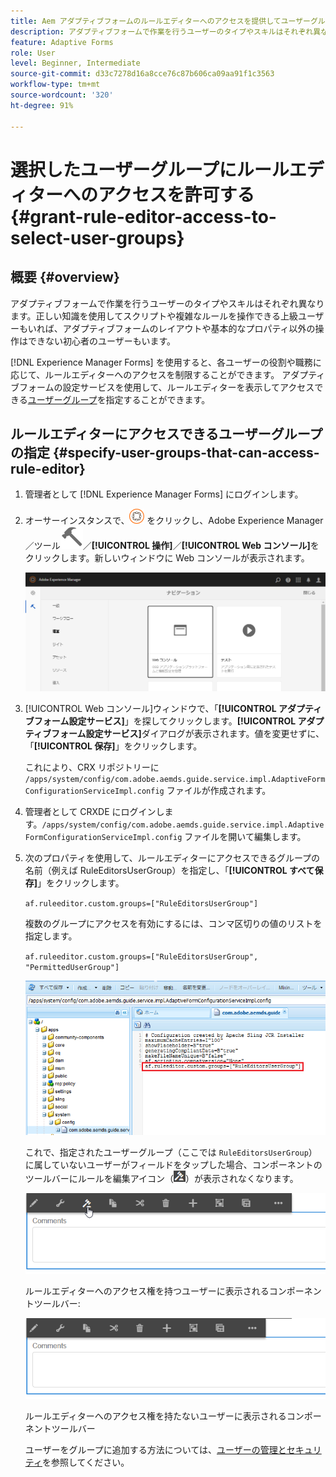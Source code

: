 ```yaml
---
title: Aem アダプティブフォームのルールエディターへのアクセスを提供してユーザーグループを選択する方法
description: アダプティブフォームで作業を行うユーザーのタイプやスキルはそれぞれ異なります。各ユーザーの役割や職務に応じて、ルールエディターへのアクセスを制限する方法を説明します。
feature: Adaptive Forms
role: User
level: Beginner, Intermediate
source-git-commit: d33c7278d16a8cce76c87b606ca09aa91f1c3563
workflow-type: tm+mt
source-wordcount: '320'
ht-degree: 91%

---
```



# 選択したユーザーグループにルールエディターへのアクセスを許可する {#grant-rule-editor-access-to-select-user-groups}

## 概要 {#overview}

アダプティブフォームで作業を行うユーザーのタイプやスキルはそれぞれ異なります。正しい知識を使用してスクリプトや複雑なルールを操作できる上級ユーザーもいれば、アダプティブフォームのレイアウトや基本的なプロパティ以外の操作はできない初心者のユーザーもいます。

[!DNL Experience Manager Forms] を使用すると、各ユーザーの役割や職務に応じて、ルールエディターへのアクセスを制限することができます。 アダプティブフォームの設定サービスを使用して、ルールエディターを表示してアクセスできる[ユーザーグループ](forms-groups-privileges-tasks.md)を指定することができます。

## ルールエディターにアクセスできるユーザーグループの指定 {#specify-user-groups-that-can-access-rule-editor}

1. 管理者として [!DNL Experience Manager Forms] にログインします。
1. オーサーインスタンスで、![Adobe Experience Manager](assets/adobeexperiencemanager.png) をクリックし、Adobe Experience Manager／ツール![ハンマー](assets/hammer-icon.svg)／**[!UICONTROL 操作]**／**[!UICONTROL Web コンソール]**&#x200B;をクリックします。新しいウィンドウに Web コンソールが表示されます。

   ![1-2](assets/1-2.png)

1. [!UICONTROL Web コンソール]ウィンドウで、「**[!UICONTROL アダプティブフォーム設定サービス]**」を探してクリックします。**[!UICONTROL アダプティブフォーム設定サービス]**&#x200B;ダイアログが表示されます。値を変更せずに、「**[!UICONTROL 保存]**」をクリックします。

   これにより、CRX リポジトリーに `/apps/system/config/com.adobe.aemds.guide.service.impl.AdaptiveFormConfigurationServiceImpl.config` ファイルが作成されます。

1. 管理者として CRXDE にログインします。`/apps/system/config/com.adobe.aemds.guide.service.impl.AdaptiveFormConfigurationServiceImpl.config` ファイルを開いて編集します。
1. 次のプロパティを使用して、ルールエディターにアクセスできるグループの名前（例えば RuleEditorsUserGroup）を指定し、「**[!UICONTROL すべて保存]**」をクリックします。

   `af.ruleeditor.custom.groups=["RuleEditorsUserGroup"]`

   複数のグループにアクセスを有効にするには、コンマ区切りの値のリストを指定します。

   `af.ruleeditor.custom.groups=["RuleEditorsUserGroup", "PermittedUserGroup"]`

   ![ユーザーを作成](assets/create_user_new.png)

   これで、指定されたユーザーグループ（ここでは `RuleEditorsUserGroup`）に属していないユーザーがフィールドをタップした場合、コンポーネントのツールバーにルールを編集アイコン（![edit-rules1](assets/edit-rules1.png)）が表示されなくなります。

   ![componentstoolbarwither](assets/componentstoolbarwithre.png)

   ルールエディターへのアクセス権を持つユーザーに表示されるコンポーネントツールバー:

   ![componentstoolbarwithouter](assets/componentstoolbarwithoutre.png)

   ルールエディターへのアクセス権を持たないユーザーに表示されるコンポーネントツールバー

   ユーザーをグループに追加する方法については、[ユーザーの管理とセキュリティ](https://experienceleague.adobe.com/docs/experience-manager-65/administering/security/security.html?lang=ja)を参照してください。

